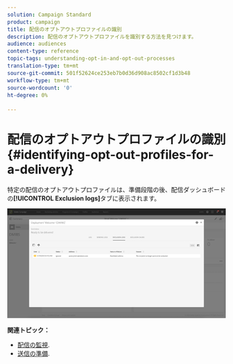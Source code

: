 ```yaml
---
solution: Campaign Standard
product: campaign
title: 配信のオプトアウトプロファイルの識別
description: 配信のオプトアウトプロファイルを識別する方法を見つけます。
audience: audiences
content-type: reference
topic-tags: understanding-opt-in-and-opt-out-processes
translation-type: tm+mt
source-git-commit: 501f52624ce253eb7b0d36d908ac8502cf1d3b48
workflow-type: tm+mt
source-wordcount: '0'
ht-degree: 0%

---
```



# 配信のオプトアウトプロファイルの識別{#identifying-opt-out-profiles-for-a-delivery}

特定の配信のオプトアウトプロファイルは、準備段階の後、配信ダッシュボードの&#x200B;**[!UICONTROL Exclusion logs]**&#x200B;タブに表示されます。

![](assets/exclusion_blocklisting.png)

**関連トピック：**

* [配信の監視](../../sending/using/monitoring-a-delivery.md#exclusion-logs).
* [送信の準備](../../sending/using/preparing-the-send.md).

